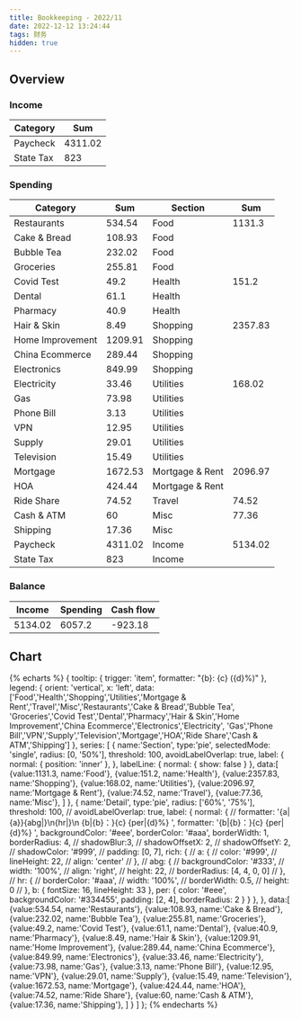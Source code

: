 ```yaml
---
title: Bookkeeping - 2022/11
date: 2022-12-12 13:24:44
tags: 财务
hidden: true
---
```


## Overview

### Income

| Category         | Sum     |
| ---------------- | ------- |
| Paycheck         | 4311.02 |
| State Tax        | 823     |

### Spending

| Category         | Sum     | Section         | Sum     |
| ---------------- | ------- | --------------- | ------- |
| Restaurants      | 534.54  | Food            | 1131.3  |
| Cake & Bread     | 108.93  | Food            |         |
| Bubble Tea       | 232.02  | Food            |         |
| Groceries        | 255.81  | Food            |         |
| Covid Test       | 49.2    | Health          | 151.2   |
| Dental           | 61.1    | Health          |         |
| Pharmacy         | 40.9    | Health          |         |
| Hair & Skin      | 8.49    | Shopping        | 2357.83 |
| Home Improvement | 1209.91 | Shopping        |         |
| China Ecommerce  | 289.44  | Shopping        |         |
| Electronics      | 849.99  | Shopping        |         |
| Electricity      | 33.46   | Utilities       | 168.02  |
| Gas              | 73.98   | Utilities       |         |
| Phone Bill       | 3.13    | Utilities       |         |
| VPN              | 12.95   | Utilities       |         |
| Supply           | 29.01   | Utilities       |         |
| Television       | 15.49   | Utilities       |         |
| Mortgage         | 1672.53 | Mortgage & Rent | 2096.97 |
| HOA              | 424.44  | Mortgage & Rent |         |
| Ride Share       | 74.52   | Travel          | 74.52   |
| Cash & ATM       | 60      | Misc            | 77.36   |
| Shipping         | 17.36   | Misc            |         |
| Paycheck         | 4311.02 | Income          | 5134.02 |
| State Tax        | 823     | Income          |         |

### Balance

| Income    | Spending  | Cash flow     |
| --------- | --------- | ------------- |
| 5134.02   | 6057.2    | -923.18       |

## Chart

{% echarts %}
{
    tooltip: {
        trigger: 'item',
        formatter: "{b}: {c} ({d}%)"
    },
    legend: {
        orient: 'vertical',
        x: 'left',
        data:['Food','Health','Shopping','Utilities','Mortgage & Rent','Travel','Misc','Restaurants','Cake & Bread','Bubble Tea',
        'Groceries','Covid Test','Dental','Pharmacy','Hair & Skin','Home Improvement','China Ecommerce','Electronics','Electricity',
        'Gas','Phone Bill','VPN','Supply','Television','Mortgage','HOA','Ride Share','Cash & ATM','Shipping']
    },
    series: [
        {
            name:'Section',
            type:'pie',
            selectedMode: 'single',
            radius: [0, '50%'],
            threshold: 100,
            avoidLabelOverlap: true,
            label: {
                normal: {
                    position: 'inner'
                },
            },
            labelLine: {
                normal: {
                    show: false
                }
            },
            data:[
                {value:1131.3, name:'Food'},
                {value:151.2, name:'Health'},
                {value:2357.83, name:'Shopping'},
                {value:168.02, name:'Utilities'},
                {value:2096.97, name:'Mortgage & Rent'},
                {value:74.52, name:'Travel'},
                {value:77.36, name:'Misc'},
            ]
        },
        {
            name:'Detail',
            type:'pie',
            radius: ['60%', '75%'],
            threshold: 100,
            // avoidLabelOverlap: true,
            label: {
                normal: {
                    // formatter: '{a|{a}}{abg|}\n{hr|}\n  {b|{b}：}{c}  {per|{d}%}  ',
                    formatter: '{b|{b}：}{c}  {per|{d}%}  ',
                    backgroundColor: '#eee',
                    borderColor: '#aaa',
                    borderWidth: 1,
                    borderRadius: 4,
                    // shadowBlur:3,
                    // shadowOffsetX: 2,
                    // shadowOffsetY: 2,
                    // shadowColor: '#999',
                    // padding: [0, 7],
                    rich: {
                        // a: {
                        //    color: '#999',
                        //    lineHeight: 22,
                        //    align: 'center'
                        // },
                        // abg: {
                        //     backgroundColor: '#333',
                        //     width: '100%',
                        //     align: 'right',
                        //     height: 22,
                        //     borderRadius: [4, 4, 0, 0]
                        // },
                        // hr: {
                        //    borderColor: '#aaa',
                        //    width: '100%',
                        //    borderWidth: 0.5,
                        //    height: 0
                        // },
                        b: {
                            fontSize: 16,
                            lineHeight: 33
                        },
                        per: {
                            color: '#eee',
                            backgroundColor: '#334455',
                            padding: [2, 4],
                            borderRadius: 2
                        }
                    }
                },
            },
            data:[
                {value:534.54, name:'Restaurants'},
                {value:108.93, name:'Cake & Bread'},
                {value:232.02, name:'Bubble Tea'},
                {value:255.81, name:'Groceries'},
                {value:49.2, name:'Covid Test'},
                {value:61.1, name:'Dental'},
                {value:40.9, name:'Pharmacy'},
                {value:8.49, name:'Hair & Skin'},
                {value:1209.91, name:'Home Improvement'},
                {value:289.44, name:'China Ecommerce'},
                {value:849.99, name:'Electronics'},
                {value:33.46, name:'Electricity'},
                {value:73.98, name:'Gas'},
                {value:3.13, name:'Phone Bill'},
                {value:12.95, name:'VPN'},
                {value:29.01, name:'Supply'},
                {value:15.49, name:'Television'},
                {value:1672.53, name:'Mortgage'},
                {value:424.44, name:'HOA'},
                {value:74.52, name:'Ride Share'},
                {value:60, name:'Cash & ATM'},
                {value:17.36, name:'Shipping'},
            ]
        }
    ]
};
{% endecharts %}